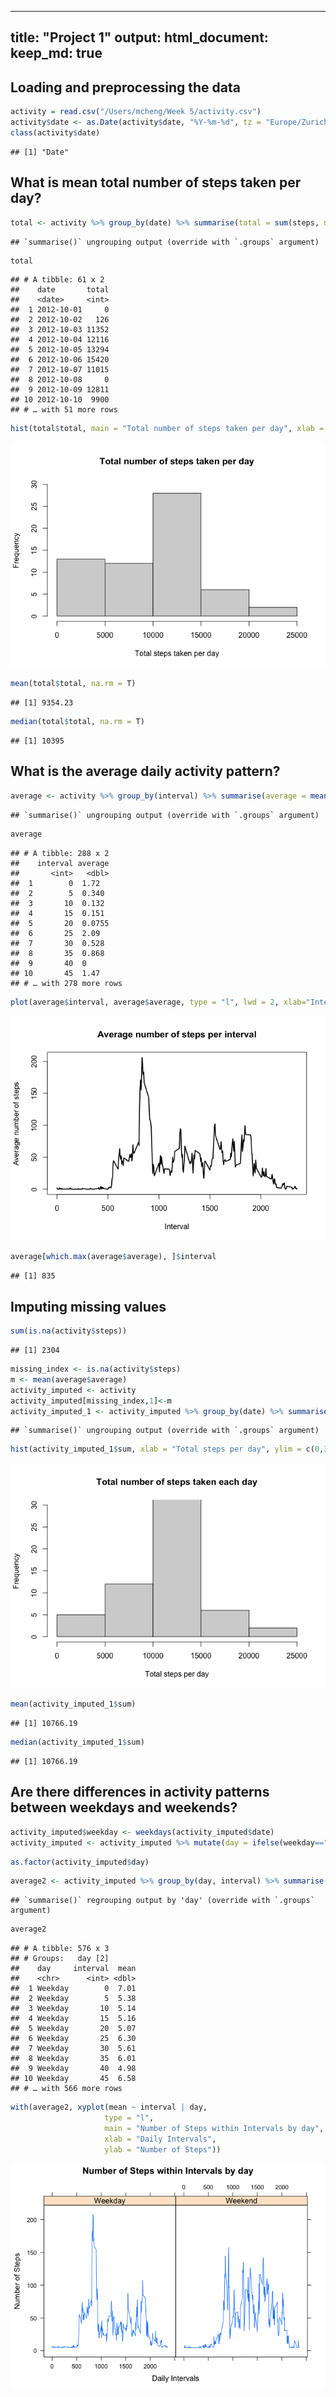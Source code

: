
---
title: "Project 1"
output: 
   html_document:
           keep_md: true
---



## Loading and preprocessing the data

```r
activity = read.csv("/Users/mcheng/Week 5/activity.csv")
activity$date <- as.Date(activity$date, "%Y-%m-%d", tz = "Europe/Zurich")
class(activity$date)
```

```
## [1] "Date"
```

## What is mean total number of steps taken per day?

```r
total <- activity %>% group_by(date) %>% summarise(total = sum(steps, na.rm = T))
```

```
## `summarise()` ungrouping output (override with `.groups` argument)
```

```r
total
```

```
## # A tibble: 61 x 2
##    date       total
##    <date>     <int>
##  1 2012-10-01     0
##  2 2012-10-02   126
##  3 2012-10-03 11352
##  4 2012-10-04 12116
##  5 2012-10-05 13294
##  6 2012-10-06 15420
##  7 2012-10-07 11015
##  8 2012-10-08     0
##  9 2012-10-09 12811
## 10 2012-10-10  9900
## # … with 51 more rows
```

```r
hist(total$total, main = "Total number of steps taken per day", xlab = "Total steps taken per day", ylim = c(0, 30))
```

![](Project-1_files/figure-html/unnamed-chunk-2-1.png)<!-- -->

```r
mean(total$total, na.rm = T)
```

```
## [1] 9354.23
```

```r
median(total$total, na.rm = T)
```

```
## [1] 10395
```

## What is the average daily activity pattern?

```r
average <- activity %>% group_by(interval) %>% summarise(average = mean(steps, na.rm = T))
```

```
## `summarise()` ungrouping output (override with `.groups` argument)
```

```r
average
```

```
## # A tibble: 288 x 2
##    interval average
##       <int>   <dbl>
##  1        0  1.72  
##  2        5  0.340 
##  3       10  0.132 
##  4       15  0.151 
##  5       20  0.0755
##  6       25  2.09  
##  7       30  0.528 
##  8       35  0.868 
##  9       40  0     
## 10       45  1.47  
## # … with 278 more rows
```

```r
plot(average$interval, average$average, type = "l", lwd = 2, xlab="Interval", ylab="Average number of steps", main="Average number of steps per interval")
```

![](Project-1_files/figure-html/unnamed-chunk-3-1.png)<!-- -->

```r
average[which.max(average$average), ]$interval
```

```
## [1] 835
```

## Imputing missing values

```r
sum(is.na(activity$steps))
```

```
## [1] 2304
```

```r
missing_index <- is.na(activity$steps)
m <- mean(average$average)
activity_imputed <- activity
activity_imputed[missing_index,1]<-m
activity_imputed_1 <- activity_imputed %>% group_by(date) %>% summarise(sum = sum(steps))
```

```
## `summarise()` ungrouping output (override with `.groups` argument)
```

```r
hist(activity_imputed_1$sum, xlab = "Total steps per day", ylim = c(0,30), main = "Total number of steps taken each day")
```

![](Project-1_files/figure-html/unnamed-chunk-4-1.png)<!-- -->

```r
mean(activity_imputed_1$sum)
```

```
## [1] 10766.19
```

```r
median(activity_imputed_1$sum)
```

```
## [1] 10766.19
```

## Are there differences in activity patterns between weekdays and weekends?

```r
activity_imputed$weekday <- weekdays(activity_imputed$date)
activity_imputed <- activity_imputed %>% mutate(day = ifelse(weekday=="Saturday" | weekday=="Sunday", "Weekend", "Weekday"))
```


```r
as.factor(activity_imputed$day)
```


```r
average2 <- activity_imputed %>% group_by(day, interval) %>% summarise(mean = mean(steps))
```

```
## `summarise()` regrouping output by 'day' (override with `.groups` argument)
```

```r
average2
```

```
## # A tibble: 576 x 3
## # Groups:   day [2]
##    day     interval  mean
##    <chr>      <int> <dbl>
##  1 Weekday        0  7.01
##  2 Weekday        5  5.38
##  3 Weekday       10  5.14
##  4 Weekday       15  5.16
##  5 Weekday       20  5.07
##  6 Weekday       25  6.30
##  7 Weekday       30  5.61
##  8 Weekday       35  6.01
##  9 Weekday       40  4.98
## 10 Weekday       45  6.58
## # … with 566 more rows
```

```r
with(average2, xyplot(mean ~ interval | day, 
                     type = "l",      
                     main = "Number of Steps within Intervals by day",
                     xlab = "Daily Intervals",
                     ylab = "Number of Steps"))
```

![](Project-1_files/figure-html/unnamed-chunk-7-1.png)<!-- -->
